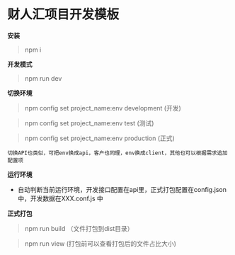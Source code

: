 # 财人汇项目开发模板

**安装**

> npm i

**开发模式**

> npm run dev

**切换环境**

> npm config set project_name:env development  (开发)

> npm config set project_name:env test         (测试)

> npm config set project_name:env production   (正式)

`切换API也类似，可把env换成api，客户也同理，env换成client，其他也可以根据需求追加配置项`


**运行环境**

* 自动判断当前运行环境，开发接口配置在api里，正式打包配置在config.json中，开发数据在XXX.conf.js 中

**正式打包**

> npm run build （文件打包到dist目录）

> npm run view  (打包前可以查看打包后的文件占比大小)



